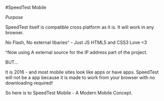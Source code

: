 #SpeedTest Mobile 

*Purpose*

SpeedTest itself is compatible cross platform as it is. It will work in any browser. 

 No Flash, No external libaries^ - Just JS HTML5 and CSS3 Love <3

^Now using A external source for the IP address part of the project. 

BUT...


It is 2016 - and most mobile sites look like apps or have apps. SpeedTest will not be a app because it is made to work from your browser
with no downloading required!

So here is to SpeedTest Mobile - A Modern Mobile Concept. 

